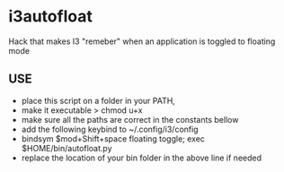 # i3autofloat

Hack that makes I3 "remeber" when an application is toggled to floating mode

## USE

- place this script on a folder in your PATH, 
- make it executable > chmod u+x <path to the script> 
- make sure all the paths are correct in the constants bellow
- add the following keybind to ~/.config/i3/config
- bindsym $mod+Shift+space floating toggle; exec $HOME/bin/autofloat.py
- replace the location of your bin folder in the above line if needed


